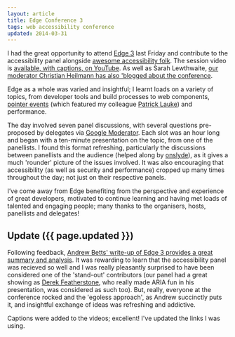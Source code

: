 ```yaml
---
layout: article
title: Edge Conference 3
tags: web accessibility conference
updated: 2014-03-31
---
```


I had the great opportunity to attend [Edge 3](http://edgeconf.com/2014-london) last Friday and contribute to the accessibility panel alongside [awesome accessibility folk](http://slewth.co.uk/blog/2014/03/22/edge-3-accessibility-panel-video/).  The session video is [available, with captions, on YouTube](http://www.youtube.com/watch?v=npHcvAV2lew&list=PLNYkxOF6rcIBQ3eGuCDMYPBlKRSQu3Vl0).  As well as Sarah Lewthwaite, [our moderator Christian Heilmann has also 'blogged about the conference](http://christianheilmann.com/2014/03/22/edgeconf-3-just-be-there-next-time-trust-me/).

Edge as a whole was varied and insightful; I learnt loads on a variety of topics, from developer tools and build processes to web components, [pointer events](https://www.youtube.com/watch?v=lRY8jHmiIIw&list=PLNYkxOF6rcIBQ3eGuCDMYPBlKRSQu3Vl0) (which featured my colleague [Patrick Lauke](https://twitter.com/patrick_h_lauke)) and performance.

The day involved seven panel discussions, with several questions pre-proposed by delegates via [Google Moderator](https://www.google.com/moderator/).  Each slot was an hour long and began with a ten-minute presentation on the topic, from one of the panellists.  I found this format refreshing, particularly the discussions between panellists and the audience (helped along by [onslyde](http://www.onslyde.com)), as it gives a much 'rounder' picture of the issues involved.  It was also encouraging that accessibility (as well as security and performance) cropped up many times throughout the day; not just on their respective panels.

I’ve come away from Edge benefiting from the perspective and experience of great developers, motivated to continue learning and having met loads of talented and engaging people; many thanks to the organisers, hosts, panellists and delegates!

## Update ({{ page.updated }})

Following feedback, [Andrew Betts' write-up of Edge 3 provides a great summary and analysis](http://labs.ft.com/2014/03/edge-3-back-in-london/).  It was rewarding to learn that the accessibility panel was recieved so well and I was really pleasantly surprised to have been considered one of the 'stand-out' contributors (our panel had a great showing as [Derek Featherstone](https://twitter.com/feather), who really made ARIA fun in his presentation, was considered as such too).  But, really, everyone at the conference rocked and the 'egoless approach', as Andrew succinctly puts it, and insightful exchange of ideas was refreshing and addictive.

Captions were added to the videos; excellent!  I've updated the links I was using.
